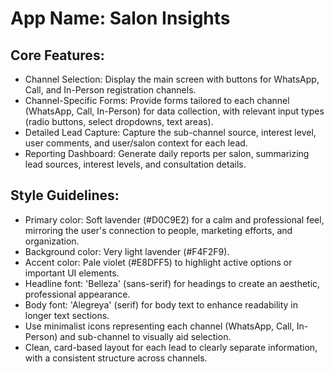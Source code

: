 # **App Name**: Salon Insights

## Core Features:

- Channel Selection: Display the main screen with buttons for WhatsApp, Call, and In-Person registration channels.
- Channel-Specific Forms: Provide forms tailored to each channel (WhatsApp, Call, In-Person) for data collection, with relevant input types (radio buttons, select dropdowns, text areas).
- Detailed Lead Capture: Capture the sub-channel source, interest level, user comments, and user/salon context for each lead.
- Reporting Dashboard: Generate daily reports per salon, summarizing lead sources, interest levels, and consultation details.

## Style Guidelines:

- Primary color: Soft lavender (#D0C9E2) for a calm and professional feel, mirroring the user's connection to people, marketing efforts, and organization.
- Background color: Very light lavender (#F4F2F9).
- Accent color: Pale violet (#E8DFF5) to highlight active options or important UI elements.
- Headline font: 'Belleza' (sans-serif) for headings to create an aesthetic, professional appearance.
- Body font: 'Alegreya' (serif) for body text to enhance readability in longer text sections.
- Use minimalist icons representing each channel (WhatsApp, Call, In-Person) and sub-channel to visually aid selection.
- Clean, card-based layout for each lead to clearly separate information, with a consistent structure across channels.